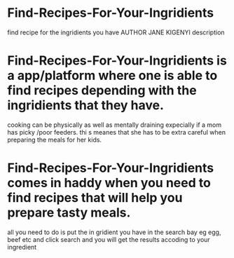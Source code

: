 # Find-Recipes-For-Your-Ingridients
find recipe for the ingridients you have
AUTHOR JANE KIGENYI
description
# Find-Recipes-For-Your-Ingridients is a app/platform where one is able to find recipes depending with the ingridients that they have.

cooking can be physically as well as mentally draining expecially if a mom has picky /poor feeders. thi s meanes that she has 
to be extra careful when preparing the meals for her kids.
# Find-Recipes-For-Your-Ingridients comes in haddy when you need to find recipes that will help you prepare tasty meals.
all you need to do is put the in gridient you have in  the search bay eg egg, beef etc and click search and you will 
get the results accoding to your ingredient

